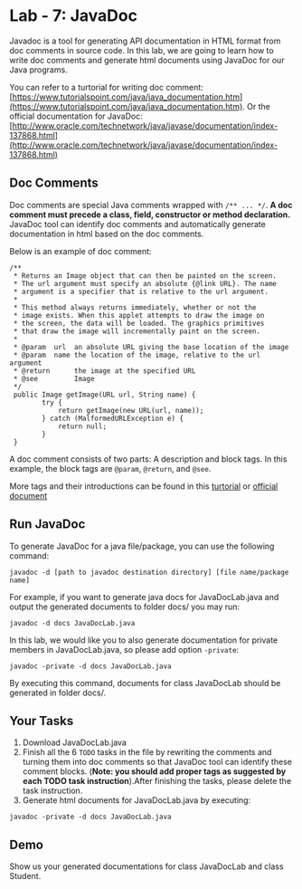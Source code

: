 # Lab - 7: JavaDoc
Javadoc is a tool for generating API documentation in HTML format from doc comments in source code. In this lab, we are going to learn how to write doc comments and generate html documents using JavaDoc for our Java programs.

You can refer to a turtorial for writing doc comment:
[https://www.tutorialspoint.com/java/java_documentation.htm](https://www.tutorialspoint.com/java/java_documentation.htm).
Or the official documentation for JavaDoc:
[http://www.oracle.com/technetwork/java/javase/documentation/index-137868.html](http://www.oracle.com/technetwork/java/javase/documentation/index-137868.html)
## Doc Comments
Doc comments are special Java comments wrapped with `/** ... */`. **A doc comment must precede a class, field, constructor or method declaration.** JavaDoc tool can identify doc comments and automatically generate documentation in html based on the doc comments.

Below is an example of doc comment:
```
/**
 * Returns an Image object that can then be painted on the screen. 
 * The url argument must specify an absolute {@link URL}. The name
 * argument is a specifier that is relative to the url argument. 
 * 
 * This method always returns immediately, whether or not the 
 * image exists. When this applet attempts to draw the image on
 * the screen, the data will be loaded. The graphics primitives 
 * that draw the image will incrementally paint on the screen. 
 *
 * @param  url  an absolute URL giving the base location of the image
 * @param  name the location of the image, relative to the url argument
 * @return      the image at the specified URL
 * @see         Image
 */
 public Image getImage(URL url, String name) {
        try {
            return getImage(new URL(url, name));
        } catch (MalformedURLException e) {
            return null;
        }
 }
```
A doc comment consists of two parts: A description and block tags. In this example, the block tags are `@param`, `@return`, and `@see`.

More tags and their introductions can be found in this [turtorial](https://www.tutorialspoint.com/java/java_documentation.htm) or [official document](http://www.oracle.com/technetwork/java/javase/documentation/index-137868.html#tag)

## Run JavaDoc

To generate JavaDoc for a java file/package, you can use the following command:
```
javadoc -d [path to javadoc destination directory] [file name/package name]
```

For example, if you want to generate java docs for JavaDocLab.java and output the generated documents to folder docs/ you may run:
```
javadoc -d docs JavaDocLab.java
```

In this lab, we would like you to also generate documentation for private members in JavaDocLab.java, so please add option `-private`:
```
javadoc -private -d docs JavaDocLab.java
```
By executing this command, documents for class JavaDocLab should be generated in folder docs/.

## Your Tasks

1. Download JavaDocLab.java
2. Finish all the 6 `TODO` tasks in the file by rewriting the comments and turning them into doc comments so that JavaDoc tool can identify these comment blocks. (**Note: you should add proper tags as suggested by each TODO task instruction**).After finishing the tasks, please delete the task instruction.
3. Generate html documents for JavaDocLab.java by executing:
```
javadoc -private -d docs JavaDocLab.java
```
## Demo
Show us your generated documentations for class JavaDocLab and class Student.
